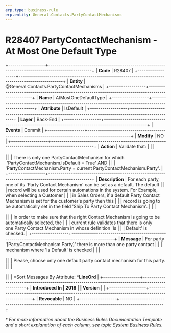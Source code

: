 ```yaml
---
erp.type: business-rule
erp.entity: General.Contacts.PartyContactMechanisms
---
```


# R28407 PartyContactMechanism - At Most One Default Type
+------------------+---------------------------------------------------------------------------------------------------+
| **Code**         | R28407                                                                                            |
+------------------+---------------------------------------------------------------------------------------------------+
| **Entity**       | @General.Contacts.PartyContactMechanisms                                                          |
+------------------+---------------------------------------------------------------------------------------------------+
| **Name**         | AtMostOneDefaultType                                                                              |
+------------------+---------------------------------------------------------------------------------------------------+
| **Attribute**    | IsDefault                                                                                         |
+------------------+---------------------------------------------------------------------------------------------------+
| **Layer**        | Back-End                                                                                          |
+------------------+---------------------------------------------------------------------------------------------------+
| **Events**       | Commit                                                                                            |
+------------------+---------------------------------------------------------------------------------------------------+
| **Modify**       | NO                                                                                                |
+------------------+---------------------------------------------------------------------------------------------------+
| **Action**       | Validate that:                                                                                    |
|                  | <br/><br/>                                                                                        |
|                  | There is only one PartyContactMechanism for which  \'PartyContactMechanism.IsDefault = True\' AND |
|                  | \'PartyContactMechanism.Party = current PartyContactMechanism.Party\'.                            |
+------------------+---------------------------------------------------------------------------------------------------+
| **Description**  | For each party, one of its \'Party Contact Mechanism\' can be set as a default. The default       |
|                  | record will be used for certain automations in the system. For Example, when selecting a Customer |
|                  | in Sales Orders, if a default Party Contact Mechanism is set for the customer's party then this   |
|                  | record is going to be automatically set in the field \'Ship To Party Contact Mechanism\'.         |
|                  | <br/><br/>                                                                                        |
|                  | In order to make sure that the right Contact Mechanism is going to be automatically selected, the |
|                  | current rule validates that there is only one Party Contact Mechanism in whose definition \'Is    |
|                  | Default\' is checked.                                                                             |
+------------------+---------------------------------------------------------------------------------------------------+
| **Message**      | For party \'\[PartyContactMechanism.Party\]\' there is more than one party contact                |
|                  | mechanism where \'Is Default\' is checked                                                         |
|                  | <br/><br/>                                                                                        |
|                  | Please, choose only one default party contact mechanism for this party.                           |
|                  | <br/><br/>                                                                                        |
|                  | *Sort Messages By Attribute: ***LineOrd**                                                         |
+------------------+---------------------------------------------------------------------------------------------------+
| **Introduced In  | 2018                                                                                              |
| Version**        |                                                                                                   |
+------------------+---------------------------------------------------------------------------------------------------+
| **Revocable**    | NO                                                                                                |
+------------------+---------------------------------------------------------------------------------------------------+

*\* For more information about the Business Rules Documentation Template and a short explanation of each column, see
topic [System Business Rules](../templates/template-description-system-business-rules.md).*
